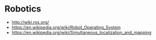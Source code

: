 # Robotics

* http://wiki.ros.org/
* https://en.wikipedia.org/wiki/Robot_Operating_System
* https://en.wikipedia.org/wiki/Simultaneous_localization_and_mapping
